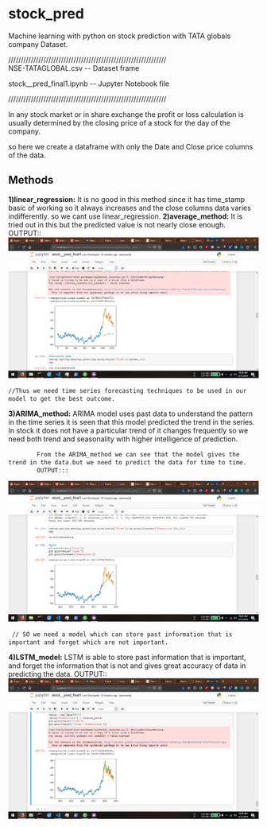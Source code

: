 # stock_pred
Machine  learning with python on stock prediction with TATA globals company Dataset.

///////////////////////////////////////////////////////////////  
NSE-TATAGLOBAL.csv   -- Dataset frame

stock__pred_final1.ipynb  -- Jupyter Notebook file

///////////////////////////////////////////////////////////////

In any stock market or in share exchange the profit or loss calculation is usually determined by the closing price of a stock for the day of the company.

so here we create a dataframe with only the Date and Close price columns of the data.

## Methods
**1)linear_regression:**
            It is no good in this method since it has time_stamp basic of  working so it always increases and the close columns data varies indifferently. so we cant use linear_regression.
   **2)average_method:**
             It is tried out in this but the predicted value is not nearly close enough.
             OUTPUT::
    ![average_method_out](/images/average_method.png)

    
    //Thus we need time series forecasting techniques to be used in our model to get the best outcome. 

  **3)ARIMA_method:**
            ARIMA model uses past data to understand the pattern in the time series it is seen that this model predicted the trend in the series.
            In stock it does not have a particular trend of it changes frequently so we need both trend and seasonality with higher intelligence of prediction.

            From the ARIMA_method we can see that the model gives the trend in the data.but we need to predict the data for time to time.  
            OUTPUT:::
![method_out](/images/ARIMA_method.png)

     // SO we need a model which can store past information that is important and forget which are not important.

  **4)LSTM_model:**
            LSTM is able to store past information that is important, and forget the information that is not and gives great accuracy of data in predicting the data.
             OUTPUT::     
![LSTM_method_out](/images/LSTM_method.png)
            
